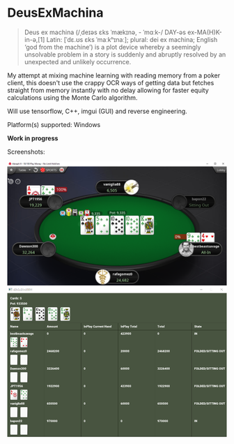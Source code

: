 # DeusExMachina

> Deus ex machina (/ˌdeɪəs ɛks ˈmækɪnə, - ˈmɑːk-/ DAY-əs ex-MA(H)K-in-ə,[1] Latin: [ˈdɛ.ʊs ɛks ˈmaːkʰɪnaː]; plural: dei ex machina; English ‘god from the machine’) is a plot device whereby a seemingly unsolvable problem in a story is suddenly and abruptly resolved by an unexpected and unlikely occurrence.

My attempt at mixing machine learning with reading memory from a poker client, this doesn't use the crappy OCR ways of getting data but fetches straight from memory instantly with no delay allowing for faster equity calculations using the Monte Carlo algorithm.

Will use tensorflow, C++, imgui (GUI) and reverse engineering.

Platform(s) supported: Windows

**Work in progress**

Screenshots:

![ss1](screenshots/1.png)
![ss2](screenshots/2.png)
